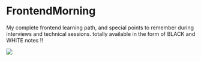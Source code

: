# FrontendMorning
My complete frontend learning path, and special points to remember during interviews and technical sessions. totally available in the form of BLACK and WHITE notes !! 

![]('https://mommyp-prod.s3.amazonaws.com/html_css_javascript.jpeg')
